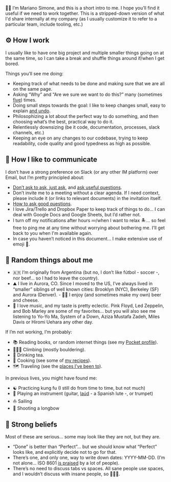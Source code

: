 👋🏽 I’m Mariano Simone, and this is a short intro to me. I hope you’ll find it useful if we need to work together. This is a stripped-down version of what I'd share internally at my company (as I usually customize it to refer to a particular team, include tooling, etc.)

## ⚙️ How I work

I usually like to have one big project and multiple smaller things going on at the same time, so I can take a break and shuffle things around if/when I get bored.

Things you’ll see me doing:

- Keeping track of what needs to be done and making sure that we are all on the same page.
- Asking “Why” and “Are we sure we want to do this?” many (sometimes [five](https://en.wikipedia.org/wiki/Five_whys)) times.
- Doing small steps towards the goal: I like to keep changes small, easy to explain [and undo](https://programmingisterrible.com/post/139222674273/how-to-write-disposable-code-in-large-systems).
- Philosophizing a lot about the perfect way to do something, and then choosing what’s the best, practical way to do it.
- Relentlessly downsizing (be it code, documentation, processes, slack channels, etc.)
- Keeping an eye on any changes to our codebase, trying to keep readability, code quality and good typedness as high as possible.

## 💬 How I like to communicate

I don’t have a strong preference on Slack (or any other IM platform) over Email, but I’m pretty principled about:

-  [Don’t ask to ask, just ask](https://dontasktoask.com), and [ask useful questions](https://joshkaufman.net/how-to-ask-useful-questions).
-  Don’t invite me to a meeting without a clear agenda. If I need context, please include it (or links to relevant documents) in the invitation itself.
-  [How to ask good questions](https://jvns.ca/blog/good-questions/).
-  I love Jira/Trello and Dropbox Paper to keep track of things to do… I can deal with Google Docs and Google Sheets, but I’d rather not.
-  I turn off my notifications after hours 💤/when I  want to relax 🏝… so feel free to ping me at any time without worrying about bothering me. I'll get back to you when I'm available again.
-  In case you haven’t noticed in this document… I make extensive use of emoji 🎉.

## 🎲 Random things about me

- 🇦🇷 I’m originally from Argentina (but no, I don’t like fútbol - soccer -, nor beef… so I had to leave the country).
- ⛰ I live in Aurora, CO. Since I moved to the US, I’ve always lived in “smaller” siblings of well known cities: Brooklyn (NYC), Berkeley (SF) and Aurora (Denver). - 🍻🧀 I enjoy (and sometimes make my own) beer and cheese.
- 🎵 I love music, and my taste is pretty eclectic. Pink Floyd, Led Zeppelin, and Bob Marley are some of my favorites… but you will also see me listening to Yo-Yo Ma, System of a Down, Aziza Mustafa Zadeh, Miles Davis or Hiromi Uehara any other day.

If I’m not working, I’m probably:

- 📚 Reading books, or random internet things (see my [Pocket profile](https://getpocket.com/@afSgUdempQ571A3aXzTd2a2T4cA8p0G6443N72V77dUa56g634398wfIk35iL1bO)).
- 🧗🏽‍♂️ Climbing (mostly bouldering).
- 🍵 Drinking tea.
- 🍳 Cooking (see some of [my recipes](https://github.com/marianosimone/great-food-recipes)).
- 🗺 Traveling (see the [places I’ve been to](https://github.com/marianosimone/take-a-look/blob/master/cities.geojson)).

In previous lives, you might have found me:

- ☯️ Practicing kung fu (I still do from time to time, but not much)
- 🎸 Playing an instrument (guitar, [laúd](https://en.wikipedia.org/wiki/La%C3%BAd) - a Spanish lute -, or trumpet)
- ⛵ Sailing
- 🏹 Shooting a longbow


## 💎 Strong beliefs

Most of these are serious… some may look like they are not, but they are.

- “Done” is better than “Perfect”… but we should know what “Perfect” looks like, and explicitly decide not to go for that.
- There’s one, and only one, way to write down dates: YYYY-MM-DD. (I’m not alone… ISO 8601 [is praised](https://kirby.kevinson.org/blog/iso-8601-the-better-date-format) by a lot of people).
- There’s no need to discuss tabs vs spaces. All sane people use spaces, and I wouldn’t discuss with insane people, so 🤷🏽‍♂️.

